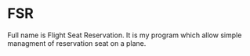 # FSR
Full name is Flight Seat Reservation. It is my program which allow simple managment of reservation seat on a plane.
